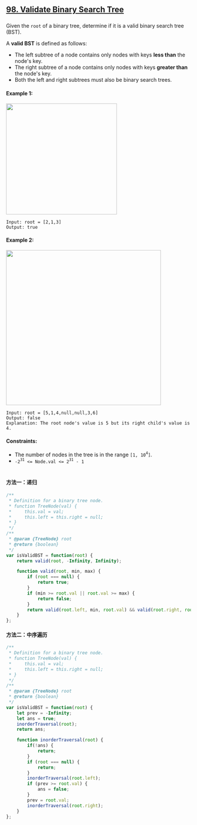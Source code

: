 ## [98. Validate Binary Search Tree](https://leetcode.com/problems/validate-binary-search-tree/)

###

Given the `root` of a binary tree, determine if it is a valid binary search tree (BST).

A **valid BST** is defined as follows:

-   The left subtree of a node contains only nodes with keys **less than** the node's key.
-   The right subtree of a node contains only nodes with keys **greater than** the node's key.
-   Both the left and right subtrees must also be binary search trees.

#### Example 1:

<img src="https://assets.leetcode.com/uploads/2020/12/01/tree1.jpg" width="302" />

```
Input: root = [2,1,3]
Output: true
```

#### Example 2:

<img src="https://assets.leetcode.com/uploads/2020/12/01/tree2.jpg" width="422" />

```
Input: root = [5,1,4,null,null,3,6]
Output: false
Explanation: The root node's value is 5 but its right child's value is 4.
```

#### Constraints:

-   The number of nodes in the tree is in the range `[1, 10`<sup>`4`</sup>`]`.
-   `-2`<sup>`31`</sup>` <= Node.val <= 2`<sup>`31`</sup>` - 1`

#

#### 方法一：递归

```JavaScript []
/**
 * Definition for a binary tree node.
 * function TreeNode(val) {
 *     this.val = val;
 *     this.left = this.right = null;
 * }
 */
/**
 * @param {TreeNode} root
 * @return {boolean}
 */
var isValidBST = function(root) {
    return valid(root, -Infinity, Infinity);

    function valid(root, min, max) {
        if (root === null) {
            return true;
        }
        if (min >= root.val || root.val >= max) {
            return false;
        }
        return valid(root.left, min, root.val) && valid(root.right, root.val, max);
    }
};
```

#### 方法二：中序遍历

```JavaScript []
/**
 * Definition for a binary tree node.
 * function TreeNode(val) {
 *     this.val = val;
 *     this.left = this.right = null;
 * }
 */
/**
 * @param {TreeNode} root
 * @return {boolean}
 */
var isValidBST = function(root) {
    let prev = -Infinity;
    let ans = true;
    inorderTraversal(root);
    return ans;

    function inorderTraversal(root) {
        if(!ans) {
            return;
        }
        if (root === null) {
            return;
        }
        inorderTraversal(root.left);
        if (prev >= root.val) {
            ans = false;
        }
        prev = root.val;
        inorderTraversal(root.right);
    }
};
```
